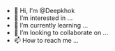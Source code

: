 - 👋 Hi, I’m @Deepkhok
- 👀 I’m interested in ...
- 🌱 I’m currently learning ...
- 💞️ I’m looking to collaborate on ...
- 📫 How to reach me ...

<!---
Deepkhok/Deepkhok is a ✨ special ✨ repository because its `README.md` (this file) appears on your GitHub profile.
You can click the Preview link to take a look at your changes.
--->

